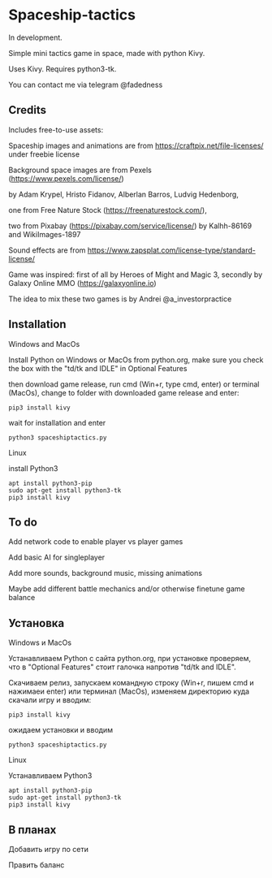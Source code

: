 # Spaceship-tactics
In development.

Simple mini tactics game in space, made with python Kivy.

Uses Kivy. Requires python3-tk.

You can contact me via telegram @fadedness

## Credits
Includes free-to-use assets:

Spaceship images and animations are from https://craftpix.net/file-licenses/ under freebie license

Background space images are from Pexels (https://www.pexels.com/license/)

by Adam Krypel, Hristo Fidanov, Alberlan Barros, Ludvig Hedenborg,

one from Free Nature Stock (https://freenaturestock.com/),

two from Pixabay (https://pixabay.com/service/license/) by Kalhh-86169 and WikiImages-1897

Sound effects are from https://www.zapsplat.com/license-type/standard-license/

Game was inspired: first of all by Heroes of Might and Magic 3, secondly by Galaxy Online MMO (https://galaxyonline.io)

The idea to mix these two games is by Andrei @a_investorpractice

## Installation
Windows and MacOs

Install Python on Windows or MacOs from python.org, make sure you check the box with the "td/tk and IDLE" in Optional Features

then download game release, run cmd (Win+r, type cmd, enter) or terminal (MacOs), change to folder with downloaded game release and enter:
```
pip3 install kivy
```
wait for installation and enter
```
python3 spaceshiptactics.py
```

Linux

install Python3
```
apt install python3-pip
sudo apt-get install python3-tk
pip3 install kivy
```

## To do
Add network code to enable player vs player games

Add basic AI for singleplayer

Add more sounds, background music, missing animations

Maybe add different battle mechanics and/or otherwise finetune game balance

## Установка
Windows и MacOs

Устанавливаем Python с сайта python.org, при установке проверяем, что в "Optional Features" стоит галочка напротив "td/tk and IDLE".

Скачиваем релиз, запускаем командную строку (Win+r, пишем cmd и нажимаеи enter) или терминал (MacOs), изменяем директорию куда скачали игру и вводим:
```
pip3 install kivy
```
ожидаем установки и вводим
```
python3 spaceshiptactics.py
```

Linux

Устанавливаем Python3
```
apt install python3-pip
sudo apt-get install python3-tk
pip3 install kivy
```

## В планах
Добавить игру по сети

Править баланс
